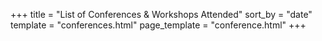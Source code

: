 +++
title = "List of Conferences & Workshops Attended"
sort_by = "date"
template = "conferences.html"
page_template = "conference.html"
+++
